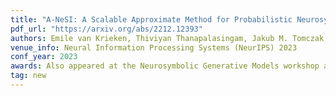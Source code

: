 ```yaml
---
title: "A-NeSI: A Scalable Approximate Method for Probabilistic Neurosymbolic Inference"
pdf_url: "https://arxiv.org/abs/2212.12393"
authors: Emile van Krieken, Thiviyan Thanapalasingam, Jakub M. Tomczak, Frank van Harmelen, Annette ten Teije
venue_info: Neural Information Processing Systems (NeurIPS) 2023
conf_year: 2023
awards: Also appeared at the Neurosymbolic Generative Models workshop at ICLR 2023
tag: new
---
```

